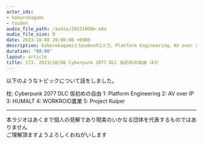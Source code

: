 ```yaml
---
actor_ids:
- kokorokagami
- touden
audio_file_path: /audio/20231008m.m4a
audio_file_size: 0
date: 2023-10-08 20:00:00 +0900
description: kokorokagamiとtoudenの2人で、Platform Engineering、AV over IP など について話しました。
duration: "00:00"
layout: article
title: 173. 2023/10/08 Cyberpunk 2077 DLC 仮初めの自由 ほか
---
```


以下のようなトピックについて話をしました。

枕: Cyberpunk 2077 DLC 仮初めの自由
1: Platform Engineering
2: AV over IP
3: HUMALT
4: WORKROID農業
5: Project Kuiper

___

本ラジオはあくまで個人の見解であり現実のいかなる団体を代表するものではありません  
ご理解頂ますようよろしくおねがいします  
